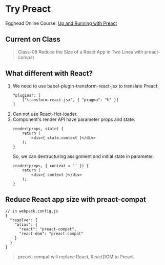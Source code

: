 # Try Preact

Egghead Online Course: [Up and Running with Preact](https://egghead.io/courses/up-and-running-with-preact)

## Current on Class

> Class-08 Reduce the Size of a React App in Two Lines with preact-compat

## What different with React?

1. We need to use babel-plugin-transform-react-jsx to translate Preact.
    ```
    "plugins": [
        ["transform-react-jsx", { "pragma": "h" }]
    ]
    ```
2. Can not use React-Hot-loader.
3. Component's render API have parameter props and state.
    ```
    render(props, state) {
        return (
            <div>{ state.context }</div>
        );
    }
    ```
    So, we can destructuring assignment and initial state in parameter.
    ```
    render(props, { context = '' }) {
        return (
            <div>{ context }</div>
        );
    }
    ```

## Reduce React app size with preact-compat

```
// in webpack.config.js
{
  "resolve": {
    "alias": {
      "react": "preact-compat",
      "react-dom": "preact-compat"
    }
  }
}
```

> preact-compat will replace React, ReactDOM to Preact.